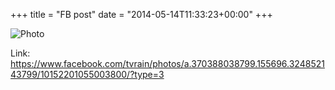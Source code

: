 +++
title = "FB post"
date = "2014-05-14T11:33:23+00:00"
+++



![Photo](https://scontent.xx.fbcdn.net/v/t1.0-0/q86/s130x130/10325777_10152201055003800_7145588353847719035_n.jpg?oh=0c89c717464a20bbf68f7a8c725c46be&oe=599FFF2D)


Link: https://www.facebook.com/tvrain/photos/a.370388038799.155696.324852143799/10152201055003800/?type=3
